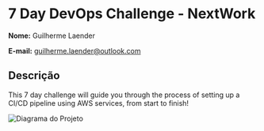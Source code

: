 # 7 Day DevOps Challenge - NextWork

**Nome:** Guilherme Laender

**E-mail:** guilherme.laender@outlook.com

## Descrição
This 7 day challenge will guide you through the process of setting up a CI/CD pipeline using AWS services, from start to finish!

![Diagrama do Projeto](imagens/devops-challenge.png)

